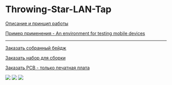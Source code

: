 # Throwing-Star-LAN-Tap

[Описание и принцип работы](https://notes.n3m3515.space/2020/projects/throwing-star-lan-tap)

[Пример применения - An environment for testing mobile devices](https://openeffect.ca/snifflab-an-environment-for-testing-mobile-devices/)

_______________________________________________________________________

[Заказать собранный бейдж](https://boosty.to/inside/posts/b1ceaa1c-2b10-4a5f-97a2-0797ca3b94f7?share=post_link)

[Заказать набор для сборки](https://boosty.to/inside/posts/515c0353-6f5d-4b13-bb90-84cb06f5d47f?share=post_link)

[Заказать PCB - только печатная плата](https://boosty.to/inside/posts/faa6f87d-8b33-479f-bfa6-ad833eccd00f?share=post_link)


![](https://pbs.twimg.com/media/EdpJVpBXsAAls72?format=jpg&name=large)
![](https://pbs.twimg.com/media/Edrdg6AXoAEMVS2?format=png&name=large)
![](https://pbs.twimg.com/media/EdrdilnXgAAOCFK?format=png&name=large)



